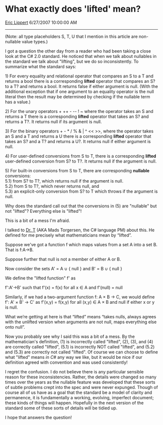 <div id="page">

# What exactly does 'lifted' mean?

[Eric Lippert](https://social.msdn.microsoft.com/profile/Eric%20Lippert) 6/27/2007 10:00:00 AM

-----

<div id="content">

<div class="mine">

(Note: all type placeholders <span class="code">S</span>, <span class="code">T</span>, <span class="code">U</span> that I mention in this article are non-nullable value types.)

I got a question the other day from a reader who had been taking a close look at the C\# 2.0 standard. He noticed that when we talk about nullables in the standard we talk about "lifting", but we do so inconsistently. To summarize what the standard says:

1\) For every equality and relational operator that compares an <span class="code">S</span> to a <span class="code">T</span> and returns a <span class="code">bool</span> there is a corresponding **lifted** operator that compares an <span class="code">S?</span> to a <span class="code">T?</span> and returns a <span class="code">bool. </span>It returns <span class="code">false</span> if either argument is <span class="code">null</span>. (With the additional exception that if one argument to an equality operator is the null literal then the result may be determined by checking if the nullable term has a value.)

<span class="code"></span>2) For the unary operators <span class="code">+ ++ - -- \! \~</span> where the operator takes an <span class="code">S</span> and returns a <span class="code">T</span> there is a corresponding **lifted** operator that takes an <span class="code">S?</span> and returns a <span class="code">T?</span>. It returns <span class="code">null</span> if its argument is <span class="code">null</span>.

3\) For the binary operators <span class="code">+ - \* / % & | ^ \<\< \>\></span>, where the operator takes an <span class="code">S</span> and a <span class="code">T</span> and returns a <span class="code">U</span> there is a corresponding **lifted** operator that takes an <span class="code">S?</span> and a <span class="code">T?</span> and returns a <span class="code">U?</span>. It returns <span class="code">null</span> if either argument is <span class="code">null</span>.

4\) For user-defined conversions from <span class="code">S</span> to <span class="code">T</span>, there is a corresponding **lifted** user-defined conversion from <span class="code">S?</span> to <span class="code">T?</span>. It returns <span class="code">null</span> if the argument is <span class="code">null</span>.

5\) For built-in conversions from <span class="code">S</span> to <span class="code">T</span>, there are corresponding **nullable** conversions:  
5.1) from <span class="code">S?</span> to <span class="code">T?</span>, which returns <span class="code">null</span> if the argument is <span class="code">null</span>.  
5.2) from <span class="code">S</span> to <span class="code">T?</span>, which never returns <span class="code">null</span>, and  
5.3) an explicit-only conversion from <span class="code">S?</span> to <span class="code">T</span> which throws if the argument is <span class="code">null</span>.

Why does the standard call out that the conversions in (5) are "nullable" but not "lifted"? Everything else is "lifted"\!

This is a bit of a mess I'm afraid.

I talked to [Dr. T](http://blogs.msdn.com/madst/default.aspx) (AKA Mads Torgersen, the C\# language PM) about this. He defined for me precisely what mathematicians mean by “lifted”.

Suppose we've got a function <span class="math">f</span> which maps values from a set <span class="math">A</span> into a set <span class="math">B</span>. That is <span class="math">f:A→B</span>.

Suppose further that <span class="code">null</span> is not a member of either <span class="math">A</span> or <span class="math">B</span>.

Now consider the sets <span class="math">A' = A ∪ { null }</span> and <span class="math">B' = B ∪ { null }</span>

We define the "lifted function" <span class="math">f'</span> as

<span class="math">f':A'→B'</span> such that <span class="math">f'(x) = f(x)</span> for all <span class="math">x ∈ A </span>and <span class="math">f'(null) = null</span>

Similarly, if we had a two-argument function <span class="math">f: A × B → C</span>, we would define <span class="math">f': A' × B' → C'</span> as <span class="math">f'(x,y) = f(x,y)</span> for all <span class="math">(x,y) ∈ A × B</span> and <span class="math">null</span> if either <span class="math">x</span> or <span class="math">y</span> is <span class="math">null</span>.

What we’re getting at here is that “lifted” means “takes nulls, always agrees with the unlifted version when arguments are not null, maps everything else onto null”.

Now you probably see why I said this was a bit of a mess. By the mathematician's definition, (1) is incorrectly called "lifted", (2), (3), and (4) are correctly called "lifted", (5.1) is incorrectly NOT called "lifted", and (5.2) and (5.3) are correctly not called "lifted". Of course we can choose to define what "lifted" means *in C\#* any way we like, but it would be nice if our definition agreed with convention and was used consistently\!

I regret the confusion. I do not believe there is any particular sensible reason for these inconsistencies. Rather, the details were changed so many times over the years as the nullable feature was developed that these sorts of subtle problems crept into the spec and were never expunged. Though of course all of us have as a goal that the standard be a model of clarity and permanence, it is fundamentally a working, evolving, imperfect document; these kinds of things will happen. Hopefully in the next version of the standard some of these sorts of details will be tidied up.

I hope that answers the question\!  

</div>

</div>

</div>

